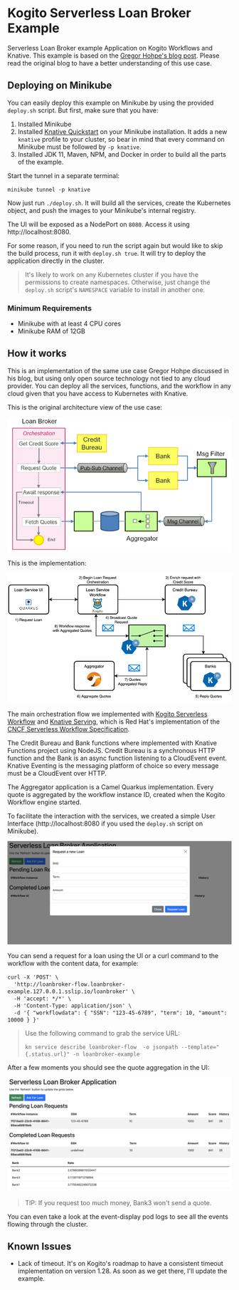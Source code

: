 # Kogito Serverless Loan Broker Example

Serverless Loan Broker example Application on Kogito Workflows and Knative.
This example is based on the [Gregor Hohpe's blog post](https://www.enterpriseintegrationpatterns.com/ramblings/loanbroker_gcp_workflows.html). Please read the original blog to have a better understanding of this use case.

## Deploying on Minikube

You can easily deploy this example on Minikube by using the provided `deploy.sh` script. But first, make sure that you have:

1. Installed Minikube
2. Installed [Knative Quickstart](https://knative.dev/docs/getting-started/quickstart-install/) on your Minikube installation. It adds a new `knative` profile to your cluster, so bear in mind that every command on Minikube must be followed by `-p knative`.
3. Installed JDK 11, Maven, NPM, and Docker in order to build all the parts of the example.

Start the tunnel in a separate terminal:

```shell
minikube tunnel -p knative
```

Now just run `./deploy.sh`. It will build all the services, create the Kubernetes object, and push the images to your Minikube's internal registry.

The UI will be exposed as a NodePort on `8080`. Access it using http://localhost:8080.

For some reason, if you need to run the script again but would like to skip the build process, run it with `deploy.sh true`. It will try to deploy the application directly in the cluster.

> It's likely to work on any Kubernetes cluster if you have the permissions to create namespaces. Otherwise, just change the `deploy.sh` script's `NAMESPACE` variable to install in another one.

### Minimum Requirements

- Minikube with at least 4 CPU cores
- Minikube RAM of 12GB

## How it works

This is an implementation of the same use case Gregor Hohpe discussed in his blog, but using only open source technology not tied to any cloud provider. You can deploy all the services, functions, and the workflow in any cloud given that you have access to Kubernetes with Knative.

This is the original architecture view of the use case:

![](loanbroker_serverless.png)

This is the implementation:

![](implementation.png)

The main orchestration flow we implemented with [Kogito Serverless Workflow](https://kiegroup.github.io/kogito-docs/serverlessworkflow/latest/) and [Knative Serving](https://knative.dev/docs/serving/), which is Red Hat's implementation of the [CNCF Serverless Workflow Specification](https://serverlessworkflow.io/).

The Credit Bureau and Bank functions where implemented with Knative Functions project using NodeJS. Credit Bureau is a synchronous HTTP function and the Bank is an async function listening to a CloudEvent event. Knative Eventing is the messaging platform of choice so every message must be a CloudEvent over HTTP. 

The Aggregator application is a Camel Quarkus implementation. Every quote is aggregated by the workflow instance ID, created when the Kogito Workflow engine started.

To facilitate the interaction with the services, we created a simple User Interface (http://localhost:8080 if you used the `deploy.sh` script on Minikube).

![](ui-request-loan.png)

You can send a request for a loan using the UI or a curl command to the workflow with the content data, for example:

```shell
curl -X 'POST' \
  'http://loanbroker-flow.loanbroker-example.127.0.0.1.sslip.io/loanbroker' \
  -H 'accept: */*' \
  -H 'Content-Type: application/json' \
  -d '{ "workflowdata": { "SSN": "123-45-6789", "term": 10, "amount": 10000 } }' 
```

> Use the following command to grab the service URL:
> 
> ```
> kn service describe loanbroker-flow  -o jsonpath --template="{.status.url}" -n loanbroker-example 
> ```

After a few moments you should see the quote aggregation in the UI:

![](ui-quote-aggregator.png)

> TIP: If you request too much money, Bank3 won't send a quote.

You can even take a look at the event-display pod logs to see all the events flowing through the cluster.

## Known Issues

- Lack of timeout. It's on Kogito's roadmap to have a consistent timeout implementation on version 1.28. As soon as we get there, I'll update the example.
